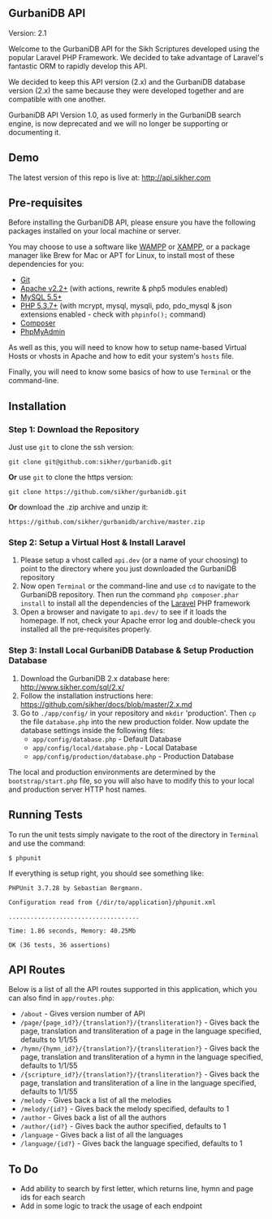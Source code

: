 ## GurbaniDB API

Version: 2.1

Welcome to the GurbaniDB API for the Sikh Scriptures developed using the popular Laravel PHP Framework. We decided to take advantage of Laravel's fantastic ORM to rapidly develop this API.

We decided to keep this API version (2.x) and the GurbaniDB database version (2.x) the same because they were developed together and are compatible with one another.

GurbaniDB API Version 1.0, as used formerly in the GurbaniDB search engine, is now deprecated and we will no longer be supporting or documenting it.

## Demo
The latest version of this repo is live at: http://api.sikher.com

## Pre-requisites

Before installing the GurbaniDB API, please ensure you have the following packages installed on your local machine or server.

You may choose to use a software like [WAMPP](http://www.wampserver.com/en/) or [XAMPP](http://www.apachefriends.org/en/xampp.html), or a package manager like Brew for Mac or APT for Linux, to install most of these dependencies for you:

* [Git](http://git-scm.com/downloads)
* [Apache v2.2+](http://httpd.apache.org/download.cgi) \(with actions, rewrite & php5 modules enabled\)
* [MySQL 5.5+](http://dev.mysql.com/downloads/mysql/)
* [PHP 5.3.7+](http://www.php.net/manual/en/install.php) \(with mcrypt, mysql, mysqli, pdo, pdo_mysql & json extensions enabled - check with `phpinfo();` command\)
* [Composer](http://getcomposer.org/download/) 
* [PhpMyAdmin](http://www.phpmyadmin.net/home_page/downloads.php)

As well as this, you will need to know how to setup name-based Virtual Hosts or vhosts in Apache and how to edit your system's `hosts` file.

Finally, you will need to know some basics of how to use `Terminal` or the command-line.

## Installation

### Step 1: Download the Repository

Just use `git` to clone the ssh version:

    git clone git@github.com:sikher/gurbanidb.git

**Or** use `git` to clone the https version:

    git clone https://github.com/sikher/gurbanidb.git

**Or** download the .zip archive and unzip it:

    https://github.com/sikher/gurbanidb/archive/master.zip

### Step 2: Setup a Virtual Host & Install Laravel

1. Please setup a vhost called `api.dev` (or a name of your choosing) to point to the directory where you just downloaded the GurbaniDB repository
2. Now open `Terminal` or the command-line and use `cd` to navigate to the GurbaniDB repository. Then run the command `php composer.phar install` to install all the dependencies of the [Laravel](http://laravel.com/docs/installation) PHP framework
3. Open a browser and navigate to `api.dev/` to see if it loads the homepage. If not, check your Apache error log and double-check you installed all the pre-requisites properly.

### Step 3: Install Local GurbaniDB Database & Setup Production Database 

1. Download the GurbaniDB 2.x database here: http://www.sikher.com/sql/2.x/
2. Follow the installation instructions here: https://github.com/sikher/docs/blob/master/2.x.md
3. Go to `./app/config/` in your repository and `mkdir` 'production'. Then `cp` the file `database.php` into the new production folder. Now update the database settings inside the following files:
	* `app/config/database.php` - Default Database
	* `app/config/local/database.php` - Local Database
	* `app/config/production/database.php` - Production Database

The local and production environments are determined by the `bootstrap/start.php` file, so you will also have to modify this to your local and production server HTTP host names.

## Running Tests

To run the unit tests simply navigate to the root of the directory in `Terminal` and use the command:

	$ phpunit

If everything is setup right, you should see something like:

	PHPUnit 3.7.28 by Sebastian Bergmann.

	Configuration read from {/dir/to/application}/phpunit.xml

	....................................

	Time: 1.86 seconds, Memory: 40.25Mb

	OK (36 tests, 36 assertions)

## API Routes

Below is a list of all the API routes supported in this application, which you can also find in `app/routes.php`:
* `/about` - Gives version number of API
* `/page/{page_id?}/{translation?}/{transliteration?}` - Gives back the page, translation and transliteration of a page in the language specified, defaults to 1/1/55
* `/hymn/{hymn_id?}/{translation?}/{transliteration?}` - Gives back the page, translation and transliteration of a hymn in the language specified, defaults to 1/1/55
* `/{scripture_id?}/{translation?}/{transliteration?}` - Gives back the page, translation and transliteration of a line in the language specified, defaults to 1/1/55
* `/melody` - Gives back a list of all the melodies
* `/melody/{id?}` - Gives back the melody specified, defaults to 1
* `/author` - Gives back a list of all the authors
* `/author/{id?}` - Gives back the author specified, defaults to 1
* `/language` - Gives back a list of all the languages
* `/language/{id?}` - Gives back the language specified, defaults to 1

## To Do
* Add ability to search by first letter, which returns line, hymn and page ids for each search
* Add in some logic to track the usage of each endpoint
